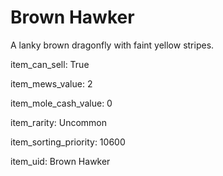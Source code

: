 # Brown Hawker

A lanky brown dragonfly with faint yellow stripes.

item_can_sell: True

item_mews_value: 2

item_mole_cash_value: 0

item_rarity: Uncommon

item_sorting_priority: 10600

item_uid: Brown Hawker